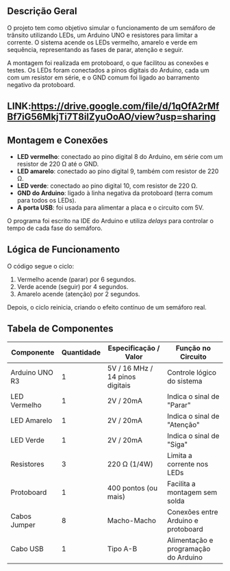 
##  Descrição Geral
O projeto tem como objetivo simular o funcionamento de um semáforo de trânsito utilizando LEDs, um Arduino UNO e resistores para limitar a corrente. O sistema acende os LEDs vermelho, amarelo e verde em sequência, representando as fases de parar, atenção e seguir.

A montagem foi realizada em protoboard, o que facilitou as conexões e testes. Os LEDs foram conectados a pinos digitais do Arduino, cada um com um resistor em série, e o GND comum foi ligado ao barramento negativo da protoboard.

## LINK:https://drive.google.com/file/d/1qOfA2rMfBf7iG56MkjTi7T8ilZyuOoAO/view?usp=sharing

##  Montagem e Conexões
- **LED vermelho**: conectado ao pino digital 8 do Arduino, em série com um resistor de 220 Ω até o GND.
- **LED amarelo**: conectado ao pino digital 9, também com resistor de 220 Ω.
- **LED verde**: conectado ao pino digital 10, com resistor de 220 Ω.
- **GND do Arduino**: ligado à linha negativa da protoboard (terra comum para todos os LEDs).
- **A porta USB**: foi usada para alimentar a placa e o circuito com 5V.

O programa foi escrito na IDE do Arduino e utiliza *delays* para controlar o tempo de cada fase do semáforo.

##  Lógica de Funcionamento
O código segue o ciclo:
1. Vermelho acende (parar) por 6 segundos.
2. Verde acende (seguir) por 4 segundos.
3. Amarelo acende (atenção) por 2 segundos.

Depois, o ciclo reinicia, criando o efeito contínuo de um semáforo real.

##  Tabela de Componentes
| Componente            | Quantidade | Especificação / Valor          | Função no Circuito                             |
|-----------------------|------------|--------------------------------|-----------------------------------------------|
| Arduino UNO R3        | 1          | 5V / 16 MHz / 14 pinos digitais | Controle lógico do sistema                   |
| LED Vermelho          | 1          | 2V / 20mA                     | Indica o sinal de "Parar"                     |
| LED Amarelo           | 1          | 2V / 20mA                     | Indica o sinal de "Atenção"                   |
| LED Verde             | 1          | 2V / 20mA                     | Indica o sinal de "Siga"                      |
| Resistores            | 3          | 220 Ω (1/4W)                  | Limita a corrente nos LEDs                    |
| Protoboard            | 1          | 400 pontos (ou mais)          | Facilita a montagem sem solda                 |
| Cabos Jumper          | 8        | Macho-Macho                   | Conexões entre Arduino e protoboard           |
| Cabo USB              | 1          | Tipo A-B                      | Alimentação e programação do Arduino          |